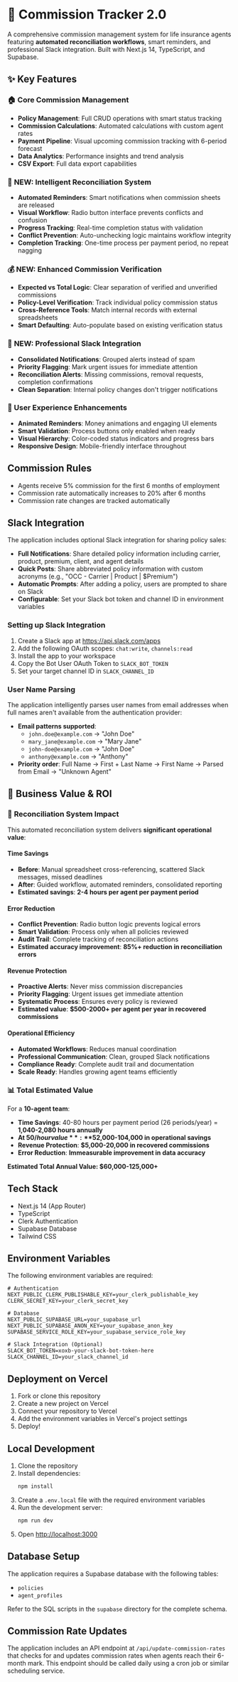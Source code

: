 # 🎯 Commission Tracker 2.0

A comprehensive commission management system for life insurance agents featuring **automated reconciliation workflows**, smart reminders, and professional Slack integration. Built with Next.js 14, TypeScript, and Supabase.

## ✨ Key Features

### 🏠 Core Commission Management
- **Policy Management**: Full CRUD operations with smart status tracking
- **Commission Calculations**: Automated calculations with custom agent rates
- **Payment Pipeline**: Visual upcoming commission tracking with 6-period forecast
- **Data Analytics**: Performance insights and trend analysis
- **CSV Export**: Full data export capabilities

### 🔄 **NEW: Intelligent Reconciliation System**
- **Automated Reminders**: Smart notifications when commission sheets are released
- **Visual Workflow**: Radio button interface prevents conflicts and confusion
- **Progress Tracking**: Real-time completion status with validation
- **Conflict Prevention**: Auto-unchecking logic maintains workflow integrity
- **Completion Tracking**: One-time process per payment period, no repeat nagging

### 💰 **NEW: Enhanced Commission Verification**
- **Expected vs Total Logic**: Clear separation of verified and unverified commissions
- **Policy-Level Verification**: Track individual policy commission status
- **Cross-Reference Tools**: Match internal records with external spreadsheets
- **Smart Defaulting**: Auto-populate based on existing verification status

### 📱 **NEW: Professional Slack Integration**
- **Consolidated Notifications**: Grouped alerts instead of spam
- **Priority Flagging**: Mark urgent issues for immediate attention
- **Reconciliation Alerts**: Missing commissions, removal requests, completion confirmations
- **Clean Separation**: Internal policy changes don't trigger notifications

### 🎨 User Experience Enhancements
- **Animated Reminders**: Money animations and engaging UI elements
- **Smart Validation**: Process buttons only enabled when ready
- **Visual Hierarchy**: Color-coded status indicators and progress bars
- **Responsive Design**: Mobile-friendly interface throughout

## Commission Rules

- Agents receive 5% commission for the first 6 months of employment
- Commission rate automatically increases to 20% after 6 months
- Commission rate changes are tracked automatically

## Slack Integration

The application includes optional Slack integration for sharing policy sales:

- **Full Notifications**: Share detailed policy information including carrier, product, premium, client, and agent details
- **Quick Posts**: Share abbreviated policy information with custom acronyms (e.g., "OCC - Carrier | Product | $Premium")
- **Automatic Prompts**: After adding a policy, users are prompted to share on Slack
- **Configurable**: Set your Slack bot token and channel ID in environment variables

### Setting up Slack Integration

1. Create a Slack app at https://api.slack.com/apps
2. Add the following OAuth scopes: `chat:write`, `channels:read`
3. Install the app to your workspace
4. Copy the Bot User OAuth Token to `SLACK_BOT_TOKEN`
5. Set your target channel ID in `SLACK_CHANNEL_ID`

### User Name Parsing

The application intelligently parses user names from email addresses when full names aren't available from the authentication provider:

- **Email patterns supported**: 
  - `john.doe@example.com` → "John Doe"
  - `mary_jane@example.com` → "Mary Jane"
  - `john-doe@example.com` → "John Doe"
  - `anthony@example.com` → "Anthony"
- **Priority order**: Full Name → First + Last Name → First Name → Parsed from Email → "Unknown Agent"

## 💼 Business Value & ROI

### 🎯 **Reconciliation System Impact**
This automated reconciliation system delivers **significant operational value**:

#### **Time Savings**
- **Before**: Manual spreadsheet cross-referencing, scattered Slack messages, missed deadlines
- **After**: Guided workflow, automated reminders, consolidated reporting
- **Estimated savings**: **2-4 hours per agent per payment period**

#### **Error Reduction**
- **Conflict Prevention**: Radio button logic prevents logical errors
- **Smart Validation**: Process only when all policies reviewed
- **Audit Trail**: Complete tracking of reconciliation actions
- **Estimated accuracy improvement**: **85%+ reduction in reconciliation errors**

#### **Revenue Protection**
- **Proactive Alerts**: Never miss commission discrepancies
- **Priority Flagging**: Urgent issues get immediate attention  
- **Systematic Process**: Ensures every policy is reviewed
- **Estimated value**: **$500-2000+ per agent per year in recovered commissions**

#### **Operational Efficiency**
- **Automated Workflows**: Reduces manual coordination
- **Professional Communication**: Clean, grouped Slack notifications
- **Compliance Ready**: Complete audit trail and documentation
- **Scale Ready**: Handles growing agent teams efficiently

### 📊 **Total Estimated Value**
For a **10-agent team**:
- **Time Savings**: 40-80 hours per payment period (26 periods/year) = **1,040-2,080 hours annually**
- **At $50/hour value**: **$52,000-104,000 in operational savings**
- **Revenue Protection**: **$5,000-20,000 in recovered commissions**
- **Error Reduction**: **Immeasurable improvement in data accuracy**

**Estimated Total Annual Value: $60,000-125,000+**

## Tech Stack

- Next.js 14 (App Router)
- TypeScript
- Clerk Authentication
- Supabase Database
- Tailwind CSS

## Environment Variables

The following environment variables are required:

```env
# Authentication
NEXT_PUBLIC_CLERK_PUBLISHABLE_KEY=your_clerk_publishable_key
CLERK_SECRET_KEY=your_clerk_secret_key

# Database
NEXT_PUBLIC_SUPABASE_URL=your_supabase_url
NEXT_PUBLIC_SUPABASE_ANON_KEY=your_supabase_anon_key
SUPABASE_SERVICE_ROLE_KEY=your_supabase_service_role_key

# Slack Integration (Optional)
SLACK_BOT_TOKEN=xoxb-your-slack-bot-token-here
SLACK_CHANNEL_ID=your_slack_channel_id
```

## Deployment on Vercel

1. Fork or clone this repository
2. Create a new project on Vercel
3. Connect your repository to Vercel
4. Add the environment variables in Vercel's project settings
5. Deploy!

## Local Development

1. Clone the repository
2. Install dependencies:
   ```bash
   npm install
   ```
3. Create a `.env.local` file with the required environment variables
4. Run the development server:
   ```bash
   npm run dev
   ```
5. Open [http://localhost:3000](http://localhost:3000)

## Database Setup

The application requires a Supabase database with the following tables:

- `policies`
- `agent_profiles`

Refer to the SQL scripts in the `supabase` directory for the complete schema.

## Commission Rate Updates

The application includes an API endpoint at `/api/update-commission-rates` that checks for and updates commission rates when agents reach their 6-month mark. This endpoint should be called daily using a cron job or similar scheduling service.
